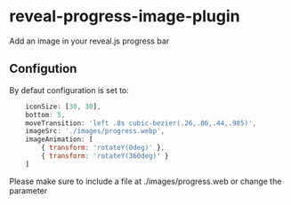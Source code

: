# reveal-progress-image-plugin
Add an image in your reveal.js progress bar

## Configution

By defaut configuration is set to:
````js
    iconSize: [30, 30],
    bottom: 5,
    moveTransition: 'left .8s cubic-bezier(.26,.86,.44,.985)',
    imageSrc: './images/progress.webp',
    imageAnimation: [
        { transform: 'rotateY(0deg)' },
        { transform: 'rotateY(360deg)' }
    ]
````

Please make sure to include a file at ./images/progress.web or change the parameter